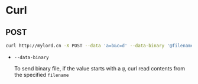 # Curl


## POST

```bash
curl http://mylord.cn -X POST --data 'a=b&c=d' --data-binary '@filename'
```

- `--data-binary`

    To send binary file, if the value starts with a `@`, curl read contents from the specified `filename`

